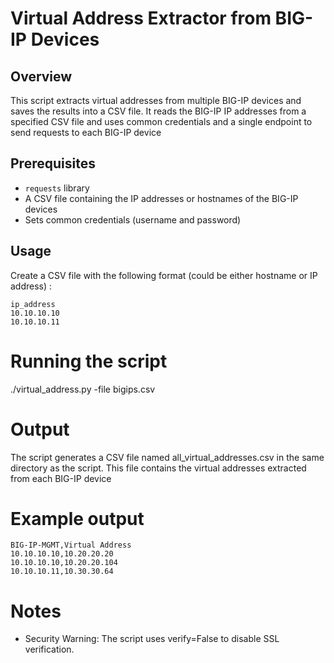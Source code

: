 # Virtual Address Extractor from BIG-IP Devices

## Overview
This script extracts virtual addresses from multiple BIG-IP devices and saves the results into a CSV file. It reads the BIG-IP IP addresses from a specified CSV file and uses common credentials and a single endpoint to send requests to each BIG-IP device

## Prerequisites

- ``` requests ``` library
- A CSV file containing the IP addresses or hostnames of the BIG-IP devices
- Sets common credentials (username and password)

## Usage

Create a CSV file with the following format (could be either hostname or IP address) :

```
ip_address
10.10.10.10
10.10.10.11

```

# Running the script

./virtual_address.py -file bigips.csv

# Output

The script generates a CSV file named all_virtual_addresses.csv in the same directory as the script. This file contains the virtual addresses extracted from each BIG-IP device

# Example output

```
BIG-IP-MGMT,Virtual Address
10.10.10.10,10.20.20.20
10.10.10.10,10.20.20.104
10.10.10.11,10.30.30.64

```

# Notes

- Security Warning: The script uses verify=False to disable SSL verification.




